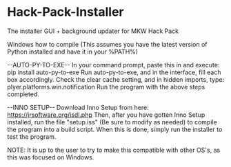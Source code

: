 # Hack-Pack-Installer
The installer GUI + background updater for MKW Hack Pack

Windows
  how to compile (This assumes you have the latest version of Python installed and have it in your %PATH%)

  --AUTO-PY-TO-EXE--
    In your command prompt, paste this in and execute: pip install auto-py-to-exe
    Run auto-py-to-exe, and in the interface, fill each box accordingly.
    Check the clear cache setting, and in hidden imports, type: plyer.platforms.win.notification
    Run the program with the above steps completed.

  --INNO SETUP--
    Download Inno Setup from here: https://jrsoftware.org/isdl.php
    Then, after you have gotten Inno Setup installed, run the file "setup.iss" (Be sure to modify as needed) to compile the program into a build script.
    When this is done, simply run the installer to test the program.

NOTE: It is up to the user to try to make this compatible with other OS's, as this was focused on Windows.
